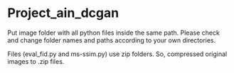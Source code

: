 # Project_ain_dcgan

Put image folder with all python files inside the same path. Please check and change folder names and paths according to your own directories.

Files (eval_fid.py and ms-ssim.py) use zip folders. So, compressed original images to .zip files.

